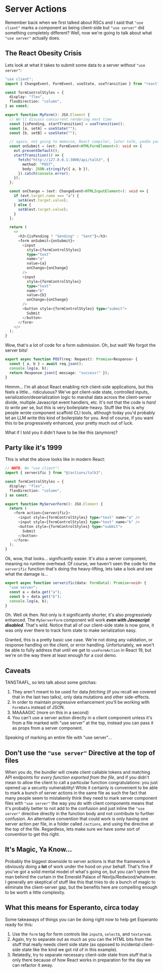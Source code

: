 # Server Actions

Remember back when we first talked about RSCs and I said that `"use client"` marks a component as being client-side but `"use server"` did something completely different? Well, now we're going to talk about what `"use server"` actually does.

## The React Obesity Crisis

Lets look at what it takes to submit some data to a server _without_ `"use server"`:

```typescript
"use client";
import { ChangeEvent, FormEvent, useState, useTransition } from "react";

const formControlStyles = {
  display: "flex",
  flexDirection: "column",
} as const;

export function MyForm(): JSX.Element {
  // We'll discuss concurrent rendering next time
  const [isPending, startTransition] = useTransition();
  const [a, setA] = useState("");
  const [b, setB] = useState("");

  // again, not going to memoize, React compiler, later talk, yadda yadda
  const onSubmit = (evt: FormEvent<HTMLFormElement>): void => {
    evt.preventDefault();
    startTransition(() => {
      fetch("http://127.0.0.1:3000/api/talk3", {
        method: "POST",
        body: JSON.stringify({ a, b }),
      }).catch(console.error);
    });
  };

  const onChange = (evt: ChangeEvent<HTMLInputElement>): void => {
    if (evt.target.name === "a") {
      setA(evt.target.value);
    } else {
      setB(evt.target.value);
    }
  };

  return (
    <>
      <h3>{isPending ? "Sending" : "Sent"}</h3>
      <form onSubmit={onSubmit}>
        <input
          style={formControlStyles}
          type="text"
          name="a"
          value={a}
          onChange={onChange}
        />
        <input
          style={formControlStyles}
          type="text"
          name="b"
          value={b}
          onChange={onChange}
        />
        <button style={formControlStyles} type="submit">
          Submit
        </button>
      </form>
    </>
  );
}
```

Wow, that's a lot of code for a form submission. Oh, but wait! We forgot the server bits!

```typescript
export async function POST(req: Request): Promise<Response> {
  const { a, b } = await req.json();
  console.log(a, b);
  return Response.json({ message: "success!" });
}
```

Hmmm... I'm all about React enabling rich client-side applications, but this feels a little... ridiculuous? We've got client-side state, controlled inputs, serialization/deserialization logic to marshal data across the client-server divide, multiple Javascript event handlers, etc. It's not that the code is _hard to write_ per se, but this is very boilerplate-heavy. Stuff like this is why people wrote component scaffold CLI tools, although today you'd probably let an LLM write this kind of boilerplate for you. And of course, if you want this to be progressively enhanced, your pretty much out of luck.

What if I told you it didn't have to be like this (anymore)?

## Party like it's 1999

This is what the above looks like in modern React:

```typescript
// NOTE: No "use client"!
import { serverific } from "@/actions/talk3";

const formControlStyles = {
  display: "flex",
  flexDirection: "column",
} as const;

export function MyServerForm(): JSX.Element {
  return (
    <form action={serverific}>
      <input style={formControlStyles} type="text" name="a" />
      <input style={formControlStyles} type="text" name="b" />
      <button style={formControlStyles} type="submit">
        Submit
      </button>
    </form>
  );
}
```

Ok, wow, that looks... significantly easier. It's also a server component, meaning no runtime overhead. Of course, we haven't seen the code for the `serverific` function that's doing the heavy-lifting, lets take a look and see what the damage is...

```typescript
export async function serverific(data: FormData): Promise<void> {
  "use server";
  const a = data.get("a");
  const b = data.get("b");
  console.log(a, b);
}
```

Oh. Well ok then. Not only is it significantly shorter, it's also progressively enhanced. The `MyServerForm` component will work **_even with Javascript disabled_**. That's wild. Notice that all of our client-side state is now gone, it was only ever there to track form state to make serialization easy.

Granted, this is a pretty basic use case. We're not doing any validation, or response handling on the client, or error handling. Unfortunately, we won't be able to fully address that until we get to `useFormAction` in React 19, but we're on the way there at least enough for a cool demo.

## Caveats

TANSTAAFL, so lets talk about some gotchas:

1. They aren't meant to be used for data _fetching_ (if you recall we covered that in the last two talks), only data mutations and other side-effects.
2. In order to maintain progressive enhancement you'll be working with `FormData` instead of JSON.
3. MAAAAGIC (more on this in a second)
4. You can't use a server action directly in a client component unless it's from a file marked with "use server" at the top, instead you can pass it as props from a server component.

Speaking of marking an entire file with "use server"...

## Don't use the `"use server"` Directive at the top of files

When you do, the bundler will create client callable tokens and matching API endpoints for _every function exported from the file_, and if you didn't mean to allow the client to call a particular function congratulations: you just opened up a security vulnerability! While it certainly is convenient to be able to mark a bunch of server actions in the same file as such the fact that many people seem to mistakenly think they need to mark server component files with `"use server"` the way you do with client components means that it's probably better to not add to the confusion and just inline the `"use server"` directive directly in the function body and not contribute to further confusion. An alternative convention that could work is only having one server action per file, in a folder called `/actions`, and using the directive at the top of the file. Regardless, lets make sure we have _some_ sort of convention to get this right.

## It's Magic, Ya Know...

Probably the biggest downside to server actions is that the framework is obviously doing a **lot** of work under the hood on your behalf. That's fine if you've got a solid mental model of what's going on, but you can't ignore the man behind the curtain in the Emerald Palace of Nextjs/Redwood/whatever. I generally am skeptical of stuff like this that tries to do a bunch of magic to eliminate the client-server gap, but the benefits here are compelling enough to be worth a little complexity.

## What this means for Esperanto, circa today

Some takeaways of things you can be doing right now to help get Esperanto ready for this:

1. Use the `form` tag for form controls like `input`s, `select`s, and `textarea`s.
2. Again, try to separate out as much as you can the HTML bits from the stuff that really needs client side state (as opposed to incidental client-side state like the kind we got rid of in this example).
3. Relatedly, try to separate necessary client-side state from stuff that is only there because of how React works in preparation for the day we can refactor it away.
